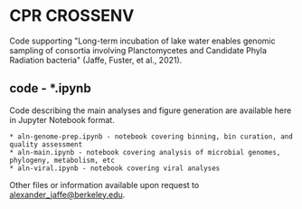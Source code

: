 # CPR CROSSENV

Code supporting "Long-term incubation of lake water enables genomic sampling of consortia involving Planctomycetes and Candidate Phyla Radiation bacteria" (Jaffe, Fuster, et al., 2021).

## code - *.ipynb

Code describing the main analyses and figure generation are available here in Jupyter Notebook format.

```
* aln-genome-prep.ipynb - notebook covering binning, bin curation, and quality assessment
* aln-main.ipynb - notebook covering analysis of microbial genomes, phylogeny, metabolism, etc
* aln-viral.ipynb - notebook covering viral analyses
```

 Other files or information available upon request to [alexander_jaffe@berkeley.edu](mailto:alexander_jaffe@berkeley.edu). 
